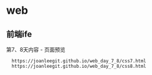 # web
## 前端ife

第7、8天内容 - 页面预览
```
  https://joanleegit.github.io/web_day_7_8/css7.html
  https://joanleegit.github.io/web_day_7_8/css8.html
```
